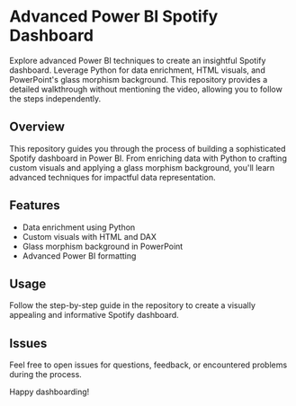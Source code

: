 # Advanced Power BI Spotify Dashboard

Explore advanced Power BI techniques to create an insightful Spotify dashboard. Leverage Python for data enrichment, HTML visuals, and PowerPoint's glass morphism background. This repository provides a detailed walkthrough without mentioning the video, allowing you to follow the steps independently.

## Overview

This repository guides you through the process of building a sophisticated Spotify dashboard in Power BI. From enriching data with Python to crafting custom visuals and applying a glass morphism background, you'll learn advanced techniques for impactful data representation.

## Features

- Data enrichment using Python
- Custom visuals with HTML and DAX
- Glass morphism background in PowerPoint
- Advanced Power BI formatting

## Usage

Follow the step-by-step guide in the repository to create a visually appealing and informative Spotify dashboard.

## Issues

Feel free to open issues for questions, feedback, or encountered problems during the process.

Happy dashboarding!
